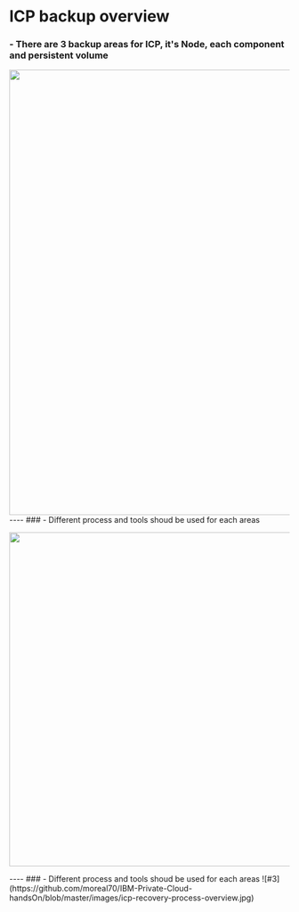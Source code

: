 # ICP backup overview

### - There are 3 backup areas for ICP, it's Node, each component and persistent volume  

<img width=800 align="center" src="https://github.com/moreal70/IBM-Private-Cloud-handsOn/blob/master/images/icp-backup-target.jpg"/>
----
### - Different process and tools shoud be used for each areas
<p align="left" >
 <img width=600 src="https://github.com/moreal70/IBM-Private-Cloud-handsOn/blob/master/images/icp-backup-process-overview.jpg">
</p>
----
### - Different process and tools shoud be used for each areas
![#3](https://github.com/moreal70/IBM-Private-Cloud-handsOn/blob/master/images/icp-recovery-process-overview.jpg)
